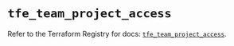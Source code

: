 # `tfe_team_project_access`

Refer to the Terraform Registry for docs: [`tfe_team_project_access`](https://registry.terraform.io/providers/hashicorp/tfe/0.65.0/docs/resources/team_project_access).
